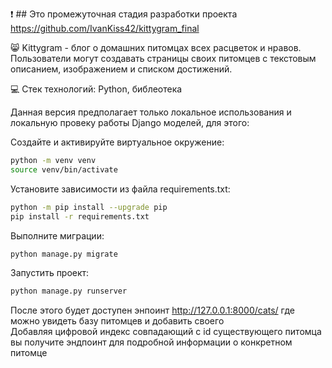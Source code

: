 :exclamation: ## Это промежуточная стадия разработки проекта https://github.com/IvanKiss42/kittygram_final  

:smile_cat: Kittygram - блог о домашних питомцах всех расцветок и нравов. Пользователи могут создавать страницы своих питомцев с текстовым описанием, изображением и списком достижений.  

:computer: Стек технологий: Python, библеотека  

Данная версия предполагает только локальное использования и локальную провеку работы Django моделей, для этого:  

Cоздайте и активируйте виртуальное окружение:

```bash
python -m venv venv
source venv/bin/activate
```

Установите зависимости из файла requirements.txt:

```bash
python -m pip install --upgrade pip
pip install -r requirements.txt
```

Выполните миграции:
```bash
python manage.py migrate
```

Запустить проект:
```bash
python manage.py runserver
```
После этого будет доступен энпоинт http://127.0.0.1:8000/cats/ где можно увидеть базу питомцев и добавить своего  
Добавляя цифровой индекс совпадающий с id существующего питомца вы получите эндпоинт для подробной информации о конкретном питомце